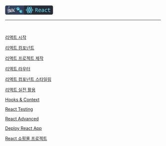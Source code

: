<br />
<a href="https://github.com/seol-yu/TIL/tree/master/React" target="_blank"><img src="https://github.com/seol-yu/TIL/blob/master/images/react-badge-logo.png?raw=true" height=30 /></a>
<br />

---

<br />

[리액트 시작](./React_Start)

[리액트 컴포넌트](./React_Component)

[리액트 프로젝트 제작](./Creating_React_Project)

[리액트 라우터](./React_Router)

[리액트 컴포넌트 스타일링](./React_Component_Styling)

[리액트 실전 활용](./React_Practical_Uses)

[Hooks & Context](./Hooks_Context)

[React Testing](./React_Testing)

[React Advanced](./React_Advanced)

[Deploy React App](./Deploy_React_App)

[React 쇼핑몰 프로젝트](./React_Shopping_Mall_Pjt)

<br />
